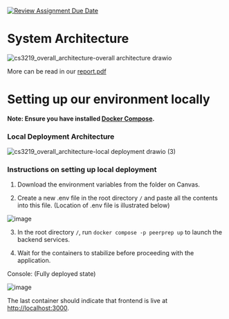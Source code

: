 [![Review Assignment Due Date](https://classroom.github.com/assets/deadline-readme-button-24ddc0f5d75046c5622901739e7c5dd533143b0c8e959d652212380cedb1ea36.svg)](https://classroom.github.com/a/6BOvYMwN)

# System Architecture

![cs3219_overall_architecture-overall architecture drawio](https://github.com/weidak/PeerPrep/assets/70256674/ac7822a6-2574-433e-8348-ffc7d84a212b)

More can be read in our [report.pdf](G05_Report.pdf)

# Setting up our environment locally

<strong>Note: Ensure you have installed [Docker Compose](https://docs.docker.com/compose/).</strong>

### Local Deployment Architecture
![cs3219_overall_architecture-local deployment drawio (3)](https://github.com/CS3219-AY2324S1/ay2324s1-course-assessment-g05/assets/70256674/c733569f-ef3a-4837-918c-80c83b39a507)


### Instructions on setting up local deployment

1. Download the environment variables from the folder on Canvas. 

2. Create a new .env file in the root directory `/` and paste all the contents into this file. (Location of .env file is illustrated below)

![image](https://github.com/CS3219-AY2324S1/ay2324s1-course-assessment-g05/assets/70256674/ee7ad5b8-d861-40ff-9e34-7e012442bb24)

3. In the root directory `/`, run `docker compose -p peerprep up` to launch the backend services. 

4. Wait for the containers to stabilize before proceeding with the application.

Console: (Fully deployed state)

![image](https://github.com/CS3219-AY2324S1/ay2324s1-course-assessment-g05/assets/70256674/c0182291-479d-4165-9e9a-f1cb2bbb5cf6)

The last container should indicate that frontend is live at [http://localhost:3000](http://localhost:3000).
